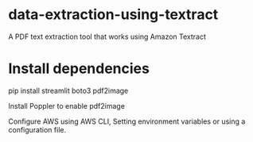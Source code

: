 # data-extraction-using-textract
A PDF text extraction tool that works using Amazon Textract

# Install dependencies
pip install streamlit boto3 pdf2image

Install Poppler to enable pdf2image

Configure AWS using AWS CLI, Setting environment variables or using a configuration file.